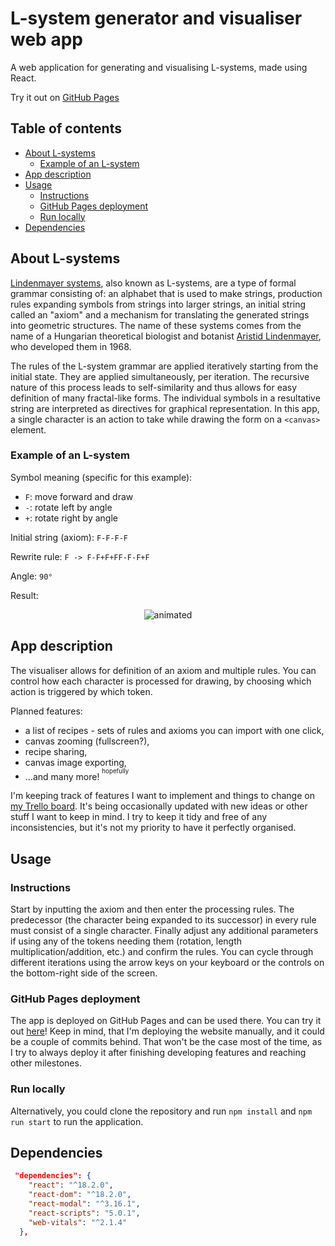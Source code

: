 # L-system generator and visualiser web app

A web application for generating and visualising L-systems, made using React.

Try it out on [GitHub Pages](https://michalkr52.github.io/l-system-visualiser/)

## Table of contents

- [About L-systems](#about-l-systems)
  - [Example of an L-system](#example-of-an-l-system)
- [App description](#about-l-systems)
- [Usage](#usage)
  - [Instructions](#instructions)
  - [GitHub Pages deployment](#github-pages-deployment)
  - [Run locally](#run-locally)
- [Dependencies](#dependencies)

## About L-systems

[Lindenmayer systems](https://en.wikipedia.org/wiki/L-system), also known as L-systems, are a type of formal grammar consisting of: an alphabet that is used to make strings, production rules expanding symbols from strings into larger strings, an initial string called an "axiom" and a mechanism for translating the generated strings into geometric structures. 
The name of these systems comes from the name of a Hungarian theoretical biologist and botanist [Aristid Lindenmayer](https://en.wikipedia.org/wiki/Aristid_Lindenmayer), who developed them in 1968. 

The rules of the L-system grammar are applied iteratively starting from the initial state. They are applied simultaneously, per iteration. The recursive nature of this process leads to self-similarity and thus allows for easy definition of many fractal-like forms.
The individual symbols in a resultative string are interpreted as directives for graphical representation. In this app, a single character is an action to take while drawing the form on a `<canvas>` element.

### Example of an L-system

Symbol meaning (specific for this example):
- `F`: move forward and draw
- `-`: rotate left by angle
- `+`: rotate right by angle

Initial string (axiom): `F-F-F-F`

Rewrite rule: `F -> F-F+F+FF-F-F+F`

Angle: `90°`

Result:

<p align="center">
  <img src="https://github.com/michalkr52/l-system-visualiser/assets/46329932/14e38675-f785-4391-9f31-d0b04ff028f1" alt="animated" />
</p>


## App description

The visualiser allows for definition of an axiom and multiple rules. You can control how each character is processed for drawing, by choosing which action is triggered by which token. 

Planned features:

- a list of recipes - sets of rules and axioms you can import with one click,
- canvas zooming (fullscreen?),
- recipe sharing,
- canvas image exporting,
- ...and many more!    <sup><sup>hopefully</sup></sup>

I'm keeping track of features I want to implement and things to change on [my Trello board](https://trello.com/b/v6IxAPKg/l-system-visualiser). It's being occasionally updated with new ideas or other stuff I want to keep in mind. I try to keep it tidy and free of any inconsistencies, but it's not my priority to have it perfectly organised.

## Usage

### Instructions

Start by inputting the axiom and then enter the processing rules. The predecessor (the character being expanded to its successor) in every rule must consist of a single character. Finally adjust any additional parameters if using any of the tokens needing them (rotation, length multiplication/addition, etc.) and confirm the rules. You can cycle through different iterations using the arrow keys on your keyboard or the controls on the bottom-right side of the screen.

### GitHub Pages deployment

The app is deployed on GitHub Pages and can be used there. You can try it out [here](https://michalkr52.github.io/l-system-visualiser/)! Keep in mind, that I'm deploying the website manually, and it could be a couple of commits behind. That won't be the case most of the time, as I try to always deploy it after finishing developing features and reaching other milestones.

### Run locally

Alternatively, you could clone the repository and run `npm install` and `npm run start` to run the application.

## Dependencies

```json
 "dependencies": {
    "react": "^18.2.0",
    "react-dom": "^18.2.0",
    "react-modal": "^3.16.1",
    "react-scripts": "5.0.1",
    "web-vitals": "^2.1.4"
  },
```

